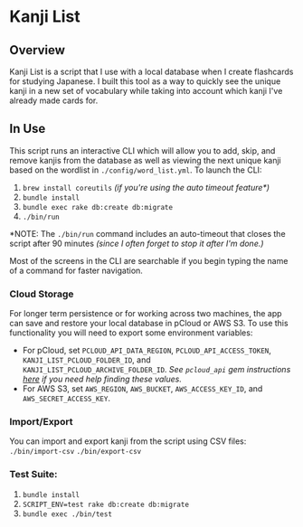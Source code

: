 # Kanji List

## Overview
Kanji List is a script that I use with a local database when I create flashcards for studying Japanese. I built this tool as a way to quickly see the unique kanji in a new set of vocabulary while taking into account which kanji I've already made cards for.

## In Use
This script runs an interactive CLI which will allow you to add, skip, and remove kanjis from the database as well as viewing the next unique kanji based on the wordlist in `./config/word_list.yml`. To launch the CLI:
1. `brew install coreutils` _(if you're using the auto timeout feature*)_
2. `bundle install`
3. `bundle exec rake db:create db:migrate`
4.  `./bin/run`

*NOTE: The `./bin/run` command includes an auto-timeout that closes the script after 90 minutes _(since I often forget to stop it after I'm done.)_

Most of the screens in the CLI are searchable if you begin typing the name of a command for faster navigation.

### Cloud Storage
For longer term persistence or for working across two machines, the app can save and restore your local database in pCloud or AWS S3. To use this functionality you will need to export some environment variables:
* For pCloud, set `PCLOUD_API_DATA_REGION`, `PCLOUD_API_ACCESS_TOKEN`, `KANJI_LIST_PCLOUD_FOLDER_ID`, and `KANJI_LIST_PCLOUD_ARCHIVE_FOLDER_ID`. _See `pcloud_api` gem instructions [here](https://github.com/jhunschejones/pcloud_api) if you need help finding these values._
* For AWS S3, set `AWS_REGION`, `AWS_BUCKET`, `AWS_ACCESS_KEY_ID`, and `AWS_SECRET_ACCESS_KEY`.

### Import/Export
You can import and export kanji from the script using CSV files:
`./bin/import-csv`
`./bin/export-csv`

### Test Suite:
1. `bundle install`
2. `SCRIPT_ENV=test rake db:create db:migrate`
3. `bundle exec ./bin/test`
